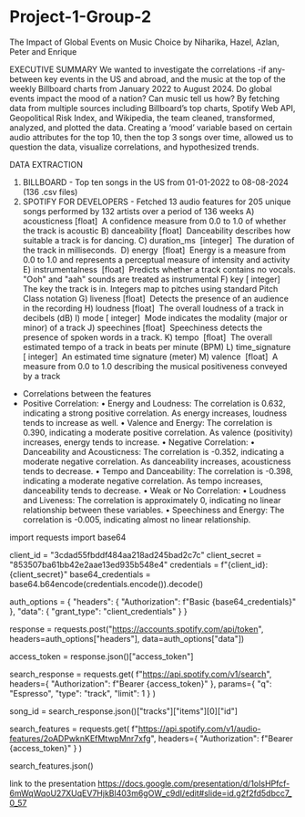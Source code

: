 # Project-1-Group-2

The Impact of Global Events on Music Choice 
by
Niharika, Hazel, Azlan, Peter and Enrique

EXECUTIVE SUMMARY
We wanted to investigate the correlations -if any- between key events in the US and abroad, and the music at the top of the weekly Billboard charts from January 2022 to August 2024. Do global events impact the mood of a nation? Can music tell us how?
By fetching data from multiple sources including Billboard’s top charts, Spotify Web API, Geopolitical Risk Index, and Wikipedia, the team cleaned, transformed, analyzed, and plotted the data. Creating a ‘mood’ variable based on certain audio attributes for the 
top 10, then the top 3 songs over time, allowed us to question the data, visualize correlations, and hypothesized trends. 

DATA EXTRACTION
1. BILLBOARD - Top ten songs in the US from 01-01-2022 to 08-08-2024 (136 .csv files)
2. SPOTIFY FOR DEVELOPERS - Fetched 13 audio features for 205 unique songs performed by 132 artists over a period of 136 weeks
	A) acousticness [float]  A confidence measure from 0.0 to 1.0 of whether the track is acoustic
	B) danceability [float]  Danceability describes how suitable a track is for dancing.
	C) duration_ms  [integer]  The duration of the track in milliseconds. 
	D) energy  [float]  Energy is a measure from 0.0 to 1.0 and represents a perceptual measure of intensity and activity
	E) instrumentalness  [float]  Predicts whether a track contains no vocals. "Ooh" and "aah" sounds are treated as instrumental 
	F) key [ integer]  The key the track is in. Integers map to pitches using standard Pitch Class notation
	G) liveness [float]  Detects the presence of an audience in the recording
	H) loudness [float]  The overall loudness of a track in decibels (dB)
	I) mode [ integer]  Mode indicates the modality (major or minor) of a track
	J) speechines [float]  Speechiness detects the presence of spoken words in a track.
	K) tempo  [float]  The overall estimated tempo of a track in beats per minute (BPM)
	L) time_signature [ integer]  An estimated time signature (meter)
	M) valence  [float]  A measure from 0.0 to 1.0 describing the musical positiveness conveyed by a track

* Correlations between the features
* Positive Correlation:
	•	Energy and Loudness: The correlation is 0.632, indicating a strong positive correlation. As energy increases, loudness tends to increase as well.
	•	Valence and Energy: The correlation is 0.390, indicating a moderate positive correlation. As valence (positivity) increases, energy tends to increase.
	•	Negative Correlation:
	•	Danceability and Acousticness: The correlation is -0.352, indicating a moderate negative correlation. As danceability increases, acousticness tends to decrease.
	•	Tempo and Danceability: The correlation is -0.398, indicating a moderate negative correlation. As tempo increases, danceability tends to decrease.
	•	Weak or No Correlation:
	•	Loudness and Liveness: The correlation is approximately 0, indicating no linear relationship between these variables.
	•	Speechiness and Energy: The correlation is -0.005, indicating almost no linear relationship.


import requests
import base64

client_id = "3cdad55fbddf484aa218ad245bad2c7c"
client_secret = "853507ba61bb42e2aae13ed935b548e4"
credentials = f"{client_id}:{client_secret}"
base64_credentials = base64.b64encode(credentials.encode()).decode()

auth_options = {
    "headers": {
        "Authorization": f"Basic {base64_credentials}"
    },
    "data": {
        "grant_type": "client_credentials"
    }
}

response = requests.post("https://accounts.spotify.com/api/token", headers=auth_options["headers"], data=auth_options["data"])

access_token = response.json()["access_token"]

search_response = requests.get(
    f"https://api.spotify.com/v1/search",
    headers={
        "Authorization": f"Bearer {access_token}"
    },
    params={
        "q": "Espresso",
        "type": "track",
        "limit": 1
    }
)

song_id = search_response.json()["tracks"]["items"][0]["id"]

search_features = requests.get(
    f"https://api.spotify.com/v1/audio-features/2oADPwknKEfMtwpMnr7xfg",
    headers={
        "Authorization": f"Bearer {access_token}"
    }
)

search_features.json()


link to the presentation https://docs.google.com/presentation/d/1oIsHPfcf-6mWqWqoU27XUqEV7HjkBl403m6gOW_c9dI/edit#slide=id.g2f2fd5dbcc7_0_57


